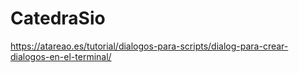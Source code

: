 # CatedraSio
https://atareao.es/tutorial/dialogos-para-scripts/dialog-para-crear-dialogos-en-el-terminal/
